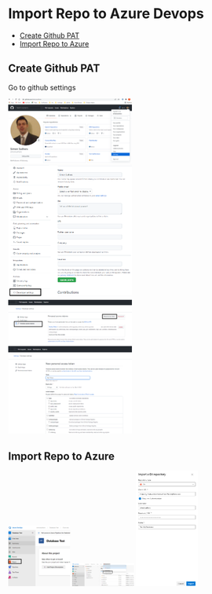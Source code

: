 # Import Repo to Azure Devops

- [Create Github PAT](#Create-Github-PAT)
- [Import Repo to Azure](#Import-Repo-to-Azure)

## Create Github PAT
Go to github settings

<img src="./Pictures/01GithubSettings.png" width="50%" height="50%">

<img src="https://github.com/simonsuthers/Test.SqlDatabase/blob/master/Notes/Pictures/02GithubDeveloperSettings.png" width="50%" height="50%">

<img src="https://github.com/simonsuthers/Test.SqlDatabase/blob/master/Notes/Pictures/03GithubCreatePAT.png" width="50%" height="50%">

<img src="https://github.com/simonsuthers/Test.SqlDatabase/blob/master/Notes/Pictures/05GithubTokenScope.png" width="50%" height="50%">

## Import Repo to Azure

<img src="https://github.com/simonsuthers/Test.SqlDatabase/blob/master/Notes/Pictures/ImportRepo01.png" width="25%" height="25%">

<img src="https://github.com/simonsuthers/Test.SqlDatabase/blob/master/Notes/Pictures/ImportRepo02.png" width="25%" height="25%">

<img src="https://github.com/simonsuthers/Test.SqlDatabase/blob/master/Notes/Pictures/ImportRepo03.png" width="25%" height="25%">


